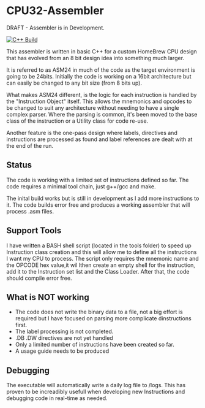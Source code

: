# CPU32-Assembler

DRAFT - Assembler is in Development.

[![C++ Build](https://github.com/z900collector/CPU32-Assembler/actions/workflows/c-cpp.yml/badge.svg)](https://github.com/z900collector/CPU32-Assembler/actions/workflows/c-cpp.yml)

This assembler is written in basic C++ for a custom HomeBrew CPU design that has evolved from an 8 bit design idea into something much larger. 

It is referred to as ASM24 in much of the code as the target environment is going to be 24bits. Initially the code is working on a 16bit architecture but can easily be changed to any bit size (from 8 bits up).

What makes ASM24 different, is the logic for each instruction is handled by the "Instruction Object" itself. This allows the mnemonics and opcodes to be changed to suit any architecture without needing to have a single complex parser. Where the parsing is common, it's been moved to the base class of the instruction or a Utility class for code re-use.

Another feature is the one-pass design where labels, directives and instructions are processed as found and label references are dealt with at the end of the run.


## Status

The code is working with a limited set of instructions defined so far. The code requires a minimal tool chain, just g++/gcc and make.

The inital build works but is still in development as I add more instructions to it. The code builds error free and produces a working assembler that will process .asm files.


## Support Tools

I have written a BASH shell script (located in the tools folder) to speed up Instruction class creation and this will allow me to define all the instructions I want my CPU to process. The script only requires the mnemonic name and the OPCODE hex value,it wil lthen create an empty shell for the instruction, add it to the Instruction set list and the Class Loader. After that, the code should compile error free.


## What is NOT working

* The code does not write the binary data to a file, not a big effort is required but I have focused on parsing more complicate dinstructions first.
* The label processing is not completed.
* .DB .DW directives are not yet handled 
* Only a limited number of instructions have been created so far.
* A usage guide needs to be produced

## Debugging

The executable will automatically write a daily log file to /logs. This has proven to be increadibly usefull when developing new Instructions and debugging code in real-time as needed.
